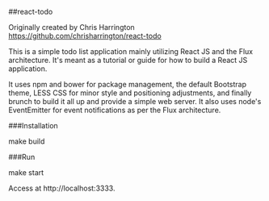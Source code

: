##react-todo

Originally created by Chris Harrington
https://github.com/chrisharrington/react-todo

This is a simple todo list application mainly utilizing React JS and the Flux architecture. It's meant as a tutorial or guide for how to build a React JS application.

It uses npm and bower for package management, the default Bootstrap theme, LESS CSS for minor style and positioning adjustments, and finally brunch to build it all up and provide a simple web server. It also uses node's EventEmitter for event notifications as per the Flux architecture.

###Installation

make build

###Run

make start

Access at http://localhost:3333.